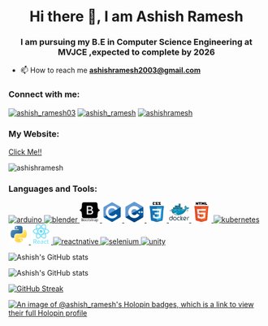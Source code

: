 <h1 align="center">Hi there 👋, I am Ashish Ramesh</h1>
<h3 align="center">I am pursuing my B.E in Computer Science Engineering at MVJCE ,expected to complete by 2026</h3>


- 📫 How to reach me **ashishramesh2003@gmail.com**

<h3 align="left">Connect with me:</h3>
<p align="left">
<a href="https://twitter.com/ashish_ramesh03" target="blank"><img align="center" src="https://raw.githubusercontent.com/rahuldkjain/github-profile-readme-generator/master/src/images/icons/Social/twitter.svg" alt="ashish_ramesh03" height="30" width="40" /></a>
<a href="https://stackoverflow.com/users/ashish_ramesh" target="blank"><img align="center" src="https://raw.githubusercontent.com/rahuldkjain/github-profile-readme-generator/master/src/images/icons/Social/stack-overflow.svg" alt="ashish_ramesh" height="30" width="40" /></a>
<a href="https://www.leetcode.com/ashishramesh" target="blank"><img align="center" src="https://raw.githubusercontent.com/rahuldkjain/github-profile-readme-generator/master/src/images/icons/Social/leet-code.svg" alt="ashishramesh" height="30" width="40" /></a>
<h3 align="left">My Website:</h3>
<a href="https://ee31c2c1.ashish-portfolio-emc.pages.dev" target="blank">Click Me!!</a>
</p>

<p align="left"> <img src="https://komarev.com/ghpvc/?username=ashishramesh&label=Profile%20views&color=0e75b6&style=flat" alt="ashishramesh" /> </p>

<h3 align="left">Languages and Tools:</h3>
<p align="left"> <a href="https://www.arduino.cc/" target="_blank" rel="noreferrer"> <img src="https://cdn.worldvectorlogo.com/logos/arduino-1.svg" alt="arduino" width="40" height="40"/> </a> <a href="https://www.blender.org/" target="_blank" rel="noreferrer"> <img src="https://download.blender.org/branding/community/blender_community_badge_white.svg" alt="blender" width="40" height="40"/> </a> <a href="https://getbootstrap.com" target="_blank" rel="noreferrer"> <img src="https://raw.githubusercontent.com/devicons/devicon/master/icons/bootstrap/bootstrap-plain-wordmark.svg" alt="bootstrap" width="40" height="40"/> </a> <a href="https://www.cprogramming.com/" target="_blank" rel="noreferrer"> <img src="https://raw.githubusercontent.com/devicons/devicon/master/icons/c/c-original.svg" alt="c" width="40" height="40"/> </a> <a href="https://www.w3schools.com/cpp/" target="_blank" rel="noreferrer"> <img src="https://raw.githubusercontent.com/devicons/devicon/master/icons/cplusplus/cplusplus-original.svg" alt="cplusplus" width="40" height="40"/> </a> <a href="https://www.w3schools.com/css/" target="_blank" rel="noreferrer"> <img src="https://raw.githubusercontent.com/devicons/devicon/master/icons/css3/css3-original-wordmark.svg" alt="css3" width="40" height="40"/> </a> <a href="https://www.docker.com/" target="_blank" rel="noreferrer"> <img src="https://raw.githubusercontent.com/devicons/devicon/master/icons/docker/docker-original-wordmark.svg" alt="docker" width="40" height="40"/> </a> <a href="https://www.w3.org/html/" target="_blank" rel="noreferrer"> <img src="https://raw.githubusercontent.com/devicons/devicon/master/icons/html5/html5-original-wordmark.svg" alt="html5" width="40" height="40"/> </a> <a href="https://kubernetes.io" target="_blank" rel="noreferrer"> <img src="https://www.vectorlogo.zone/logos/kubernetes/kubernetes-icon.svg" alt="kubernetes" width="40" height="40"/> </a> <a href="https://www.python.org" target="_blank" rel="noreferrer"> <img src="https://raw.githubusercontent.com/devicons/devicon/master/icons/python/python-original.svg" alt="python" width="40" height="40"/> </a> <a href="https://reactjs.org/" target="_blank" rel="noreferrer"> <img src="https://raw.githubusercontent.com/devicons/devicon/master/icons/react/react-original-wordmark.svg" alt="react" width="40" height="40"/> </a> <a href="https://reactnative.dev/" target="_blank" rel="noreferrer"> <img src="https://reactnative.dev/img/header_logo.svg" alt="reactnative" width="40" height="40"/> </a> <a href="https://www.selenium.dev" target="_blank" rel="noreferrer"> <img src="https://raw.githubusercontent.com/detain/svg-logos/780f25886640cef088af994181646db2f6b1a3f8/svg/selenium-logo.svg" alt="selenium" width="40" height="40"/> </a> <a href="https://unity.com/" target="_blank" rel="noreferrer"> <img src="https://www.vectorlogo.zone/logos/unity3d/unity3d-icon.svg" alt="unity" width="40" height="40"/> </a> </p>


![Ashish's GitHub stats](https://github-readme-stats.vercel.app/api/top-langs/?username=AshishRamesh&layout=donut-vertical) 


![Ashish's GitHub stats](https://github-readme-stats.vercel.app/api?username=AshishRamesh&show_icons=true&theme=github_dark)

[![GitHub Streak](https://streak-stats.demolab.com/?user=AshishRamesh&theme=highcontrast)](https://git.io/streak-stats)

[![An image of @ashish_ramesh's Holopin badges, which is a link to view their full Holopin profile](https://holopin.me/ashish_ramesh)](https://holopin.io/@ashish_ramesh)


